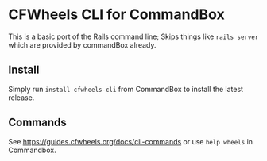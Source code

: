 # CFWheels CLI for CommandBox

This is a basic port of the Rails command line;
Skips things like `rails server` which are provided by commandBox already.

## Install

Simply run `install cfwheels-cli` from CommandBox to install the latest release.

## Commands

See https://guides.cfwheels.org/docs/cli-commands or use `help wheels` in Commandbox.
